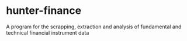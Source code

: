 # hunter-finance
A program for the scrapping, extraction and analysis of fundamental and technical financial instrument data
